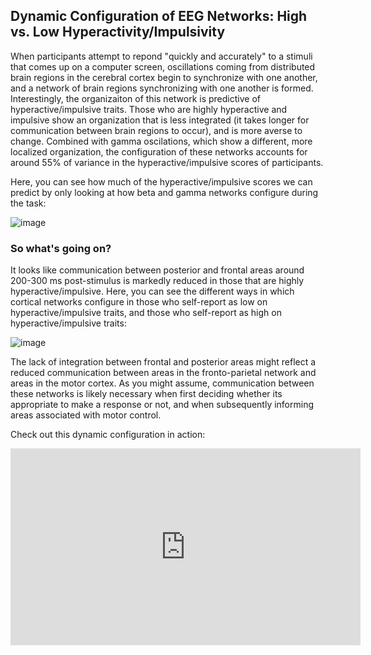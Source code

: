 <!--layout: page title: "PAGE TITLE" permalink: /Hyperactivity_Impulsivity/-->

## Dynamic Configuration of EEG Networks: High vs. Low Hyperactivity/Impulsivity

When participants attempt to repond "quickly and accurately" to a stimuli that comes up on a computer screen, oscillations coming from distributed brain regions 
in the cerebral cortex begin to synchronize with one another, and a network of brain regions synchronizing with one another is formed. Interestingly, the organizaiton of 
this network is predictive of hyperactive/impulsive traits. Those who are highly hyperactive and impulsive show an organization that is less integrated 
(it takes longer for communication between brain regions to occur), and is more averse to change. Combined with gamma oscilations, which show a different, more localized organization, the configuration of these networks accounts for around 55% of variance in the hyperactive/impulsive scores of participants. 

Here, you can see how much of the hyperactive/impulsive scores we can predict by only looking at how beta and gamma networks configure during the task:

![image](https://user-images.githubusercontent.com/81769550/118404672-e2da0300-b641-11eb-8bab-c2b13d1fe991.png)

### So what's going on?

It looks like communication between posterior and frontal areas around 200-300 ms post-stimulus is markedly reduced in those that are highly hyperactive/impulsive. 
Here, you can see the different ways in which cortical networks configure in those who self-report as low on hyperactive/impulsive traits, and those who self-report as high on hyperactive/impulsive traits:

![image](https://user-images.githubusercontent.com/81769550/118403825-46623180-b63e-11eb-9b83-18e73c9063b0.png)

The lack of integration between frontal and posterior areas might reflect a reduced communication between areas in the fronto-parietal network and areas in the motor cortex. As you might assume, communication between these networks is likely necessary when first deciding whether its appropriate to make a response or not, and when subsequently informing areas associated with motor control.

Check out this dynamic configuration in action:

<iframe width="560" height="315" src="https://www.youtube.com/embed/MbeJPPVKH0Y" title="YouTube video player" frameborder="0" allow="accelerometer; autoplay; clipboard-write; encrypted-media; gyroscope; picture-in-picture" allowfullscreen></iframe>

